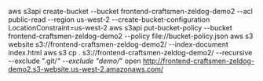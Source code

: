 aws s3api create-bucket --bucket frontend-craftsmen-zeldog-demo2 --acl public-read --region us-west-2 --create-bucket-configuration LocationConstraint=us-west-2
aws s3api put-bucket-policy --bucket frontend-craftsmen-zeldog-demo2 --policy file://bucket-policy.json
aws s3 website s3://frontend-craftsmen-zeldog-demo2/ --index-document index.html
aws s3 cp . s3://frontend-craftsmen-zeldog-demo2/ --recursive --exclude ".git/*" --exclude "demo/*"
open http://frontend-craftsmen-zeldog-demo2.s3-website.us-west-2.amazonaws.com/
